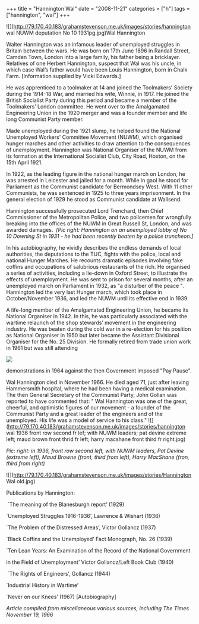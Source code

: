 +++
title = "Hannington Wal"
date = "2008-11-21"
categories = ["h"]
tags = ["hannington", "wal"]
+++

![](http://79.170.40.183/grahamstevenson.me.uk/images/stories/hannington wal NUWM deputation No 10 1931pg.jpg)Wal Hannington

Walter Hannington was an infamous leader of unemployed struggles in Britain between the wars. He was born on 17th June 1896 in Randall Street, Camden Town, London into a large family, his father being a bricklayer. Relatives of one Herbert Hannington, suspect that Wal was his uncle, in which case Wal’s father would have been Louis Hannington, born in Chalk Farm. \[Information supplied by Vicki Edwards.\]

He was apprenticed to a toolmaker at 14 and joined the Toolmakers' Society during the 1914-18 War, and married his wife, Winnie, in 1917. He joined the British Socialist Party during this period and became a member of the Toolmakers’ London committee. He went over to the Amalgamated Engineering Union in the 1920 merger and was a founder member and life long Communist Party member.

Made unemployed during the 1921 slump, he helped found the National Unemployed Workers' Committee Movement (NUWM), which organised hunger marches and other activities to draw attention to the consequences of unemployment. Hannington was National Organiser of the NUWM from its formation at the International Socialist Club, City Road, Hoxton, on the 15th April 1921.

In 1922, as the leading figure in the national hunger march on London, he was arrested in Leicester and jailed for a month. While in gaol he stood for Parliament as the Communist candidate for Bermondsey West. With 11 other Communists, he was sentenced in 1925 to three years imprisonment. In the general election of 1929 he stood as Communist candidate at Wallsend.

Hannington successfully prosecuted Lord Trenchard, then Chief Commissioner of the Metropolitan Police, and two policemen for wrongfully breaking into the offices of the NUWM in Great Russell St, London, and was awarded damages.  _\[Pic right: Hannington on an unemployed lobby of No 10 Downing St in 1931 - he had been recently beaten by a police truncheon.\]_

In his autobiography, he vividly describes the endless demands of local authorities, the deputations to the TUC, fights with the police, local and national Hunger Marches. He recounts dramatic episodes involving fake coffins and occupations of salubrious restaurants of the rich. He organised a series of activities, including a lie-down in Oxford Street, to illustrate the effects of unemployment. He was sent to prison for several months, after an unemployed march on Parliament in 1932, as "a disturber of the peace ". Hannington led the very last Hunger march, which took place in October/November 1936, and led the NUWM until its effective end in 1939.

A life-long member of the Amalgamated Engineering Union, he became its National Organiser in 1942. In this, he was particularly associated with the wartime relaunch of the shop stewards’ movement in the engineering industry. He was beaten during the cold war in a re-election for his position as National Organiser in 1950 but later became the Assistant Divisional Organiser for the No. 25 Division. He formally retired from trade union work in 1961 but was still attending 

![](http://79.170.40.183/grahamstevenson.me.uk/images/stories/hannington-wal-nuwm.jpg)

demonstrations in 1964 against the then Government imposed "Pay Pause".

Wal Hannington died in November 1966. He died aged 71, just after leaving Hammersmith hospital, where he had been having a medical examination. The then General Secretary of the Communist Party, John Gollan was reported to have commented that: " Wal Hannington was one of the great, cheerful, and optimistic figures of our movement - a founder of the Communist Party and a great leader of the engineers and of the unemployed. His life was a model of service to his class." ![](http://79.170.40.183/grahamstevenson.me.uk/images/stories/hannington wal 1936 front row second fr lef; with NUWM leaders; pat devine extreme left; maud brown front thrid fr left; harry macshane front third fr right.jpg) 

_Pic: right: in 1936, front row second left, with NUWM leaders, Pat Devine (extreme left), Maud Browne (front, third from left), Harry MacShane (fron, third from right)_ 

![](http://79.170.40.183/grahamstevenson.me.uk/images/stories/Hannington Wal old.jpg)

Publications by Hannington:

 \`The meaning of the Blanesburgh report’ (1929)

\`Unemployed Struggles 1916-1936’, Lawrence & Wishart (1936)

\`The Problem of the Distressed Areas’, Victor Gollancz (1937)

\`Black Coffins and the Unemployed’ Fact Monograph, No. 26 (1939)

\`Ten Lean Years: An Examination of the Record of the National Government

in the Field of Unemployment’ Victor Gollancz/Left Book Club (1940)

 \`The Rights of Engineers’, Gollancz (1944)

\`Industrial History in Wartime’

\`Never on our Knees’ (1967) \[Autobiography\]

_Article compiled from miscellaneous various sources, including The Times November 19, 1966_
